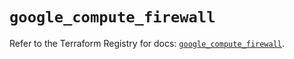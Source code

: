 # `google_compute_firewall`

Refer to the Terraform Registry for docs: [`google_compute_firewall`](https://registry.terraform.io/providers/hashicorp/google/6.26.0/docs/resources/compute_firewall).

